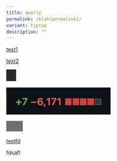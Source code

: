 ```yaml
---
title: qwerty
permalink: /blah/permalink2/
variant: tiptap
description: ""
---
```

<p><a href="link1-1-modified" rel="noopener noreferrer nofollow" target="_blank">text1</a></p><p><a href="link2-2-modifyed" rel="noopener noreferrer nofollow" target="_blank">text2</a></p><div class="isomer-image-wrapper"><img alt="this is alt text 2" src="/images/Screenshot_2023_11_21_at_7_10_41_PM.png"></div><p></p><div class="isomer-image-wrapper"><img alt="image3" src="/images/Screenshot_2023_11_07_at_5_15_38_PM.png"></div><p></p><div class="isomer-image-wrapper"><img alt="last image" src="/images/fghdshghfdghdgfh.png"></div><p></p><p><a href="/files/Dsafdsfasdfa/test1dsa.pdf" rel="noopener noreferrer nofollow" target="_blank">testfd</a></p><p>fdsafl</p>